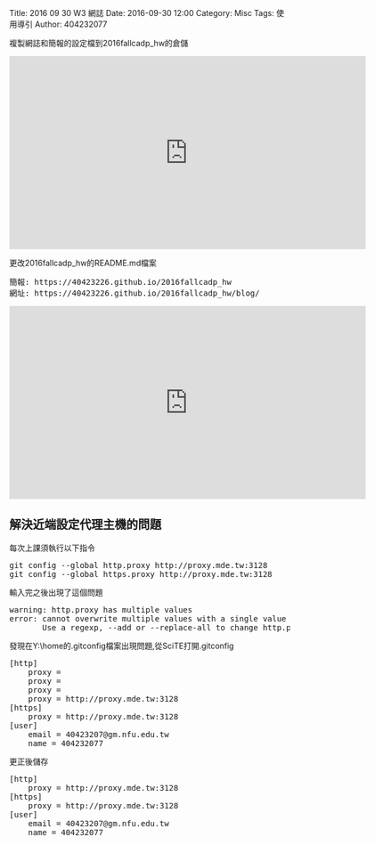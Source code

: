 Title: 2016 09 30 W3 網誌
Date: 2016-09-30 12:00
Category: Misc
Tags: 使用導引
Author: 404232077

<p>複製網誌和簡報的設定檔到2016fallcadp_hw的倉儲</p>
<iframe src="https://player.vimeo.com/video/190065696" width="640" height="347" frameborder="0" webkitallowfullscreen mozallowfullscreen allowfullscreen></iframe>


<p>更改2016fallcadp_hw的README.md檔案</p>
<pre>簡報: https://40423226.github.io/2016fallcadp_hw
網址: https://40423226.github.io/2016fallcadp_hw/blog/</pre>
<iframe src="https://player.vimeo.com/video/190066620" width="640" height="347" frameborder="0" webkitallowfullscreen mozallowfullscreen allowfullscreen></iframe>

<h2>解決近端設定代理主機的問題</h2>
<p>每次上課須執行以下指令</p>
<pre>
git config --global http.proxy http://proxy.mde.tw:3128
git config --global https.proxy http://proxy.mde.tw:3128
</pre>
<p>輸入完之後出現了這個問題</p>
<pre>
warning: http.proxy has multiple values
error: cannot overwrite multiple values with a single value
       Use a regexp, --add or --replace-all to change http.proxy.
</pre>
<p>發現在Y:\home的.gitconfig檔案出現問題,從SciTE打開.gitconfig</p>
<pre>
[http]
	proxy = 
	proxy = 
	proxy = 
	proxy = http://proxy.mde.tw:3128
[https]
	proxy = http://proxy.mde.tw:3128
[user]
	email = 40423207@gm.nfu.edu.tw
	name = 404232077
</pre>
更正後儲存
<pre>
[http]
	proxy = http://proxy.mde.tw:3128
[https]
	proxy = http://proxy.mde.tw:3128
[user]
	email = 40423207@gm.nfu.edu.tw
	name = 404232077
</pre>
